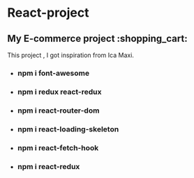 # React-project
<h2> My E-commerce project :shopping_cart:</h2>
<p>This project , I got inspiration from Ica Maxi. </p>
<div>
<ul> 
  <li><h3> npm i font-awesome</h3> </li>
  <li><h3> npm i redux react-redux </h3> </li>
  <li><h3> npm i react-router-dom </h3></li> 
  <li><h3> npm i react-loading-skeleton </h3></li> 
  <li><h3> npm i react-fetch-hook </h3></li> 
  <li><h3> npm i react-redux</h3></li> 
  </ul>
</div>


